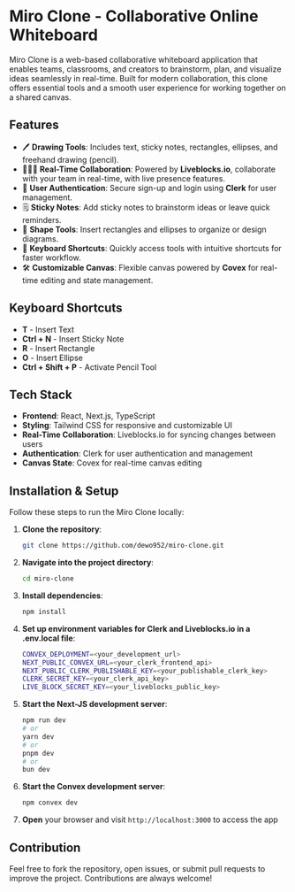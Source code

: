 # Miro Clone - Collaborative Online Whiteboard

Miro Clone is a web-based collaborative whiteboard application that enables teams, classrooms, and creators to brainstorm, plan, and visualize ideas seamlessly in real-time. Built for modern collaboration, this clone offers essential tools and a smooth user experience for working together on a shared canvas.

## Features

- 🖊️ **Drawing Tools**: Includes text, sticky notes, rectangles, ellipses, and freehand drawing (pencil).
- 🧑‍🤝‍🧑 **Real-Time Collaboration**: Powered by **Liveblocks.io**, collaborate with your team in real-time, with live presence features.
- 🔑 **User Authentication**: Secure sign-up and login using **Clerk** for user management.
- 🗒️ **Sticky Notes**: Add sticky notes to brainstorm ideas or leave quick reminders.
- 🎨 **Shape Tools**: Insert rectangles and ellipses to organize or design diagrams.
- 🔄 **Keyboard Shortcuts**: Quickly access tools with intuitive shortcuts for faster workflow.
- 🛠️ **Customizable Canvas**: Flexible canvas powered by **Covex** for real-time editing and state management.

## Keyboard Shortcuts

- **T** - Insert Text
- **Ctrl + N** - Insert Sticky Note
- **R** - Insert Rectangle
- **O** - Insert Ellipse
- **Ctrl + Shift + P** - Activate Pencil Tool

## Tech Stack

- **Frontend**: React, Next.js, TypeScript
- **Styling**: Tailwind CSS for responsive and customizable UI
- **Real-Time Collaboration**: Liveblocks.io for syncing changes between users
- **Authentication**: Clerk for user authentication and management
- **Canvas State**: Covex for real-time canvas editing

## Installation & Setup

Follow these steps to run the Miro Clone locally:

1. **Clone the repository**:
   ```bash
   git clone https://github.com/dewo952/miro-clone.git
2. **Navigate into the project directory**:
   ```bash
   cd miro-clone
3. **Install dependencies**:
   ```bash
   npm install
4. **Set up environment variables for Clerk and Liveblocks.io in a .env.local file**:
   ```bash
   CONVEX_DEPLOYMENT=<your_development_url>
   NEXT_PUBLIC_CONVEX_URL=<your_clerk_frontend_api>
   NEXT_PUBLIC_CLERK_PUBLISHABLE_KEY=<your_publishable_clerk_key>
   CLERK_SECRET_KEY=<your_clerk_api_key>
   LIVE_BLOCK_SECRET_KEY=<your_liveblocks_public_key>
5. **Start the Next-JS development server**:
   ```bash
   npm run dev
   # or
   yarn dev
   # or
   pnpm dev
   # or
   bun dev
6. **Start the Convex development server**:
   ```bash
   npm convex dev
7. **Open** your browser and visit ```http://localhost:3000``` to access the app

## Contribution
Feel free to fork the repository, open issues, or submit pull requests to improve the project. Contributions are always welcome!

